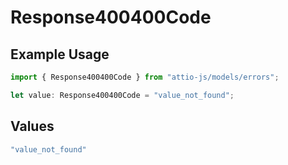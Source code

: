 # Response400400Code

## Example Usage

```typescript
import { Response400400Code } from "attio-js/models/errors";

let value: Response400400Code = "value_not_found";
```

## Values

```typescript
"value_not_found"
```